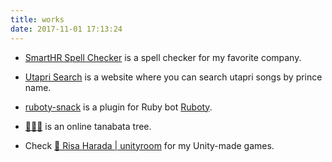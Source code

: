 ```yaml
---
title: works
date: 2017-11-01 17:13:24
---
```

* [SmartHR Spell Checker](https://github.com/risacan/smarthr-spell-checker) is a spell checker for my favorite company.

* [Utapri Search](https://risacan.github.io/utapri-search/) is a website where you can search utapri songs by prince name.

* [ruboty\-snack](https://github.com/risacan/ruboty-snack) is a plugin for Ruby bot [Ruboty](https://github.com/r7kamura/ruboty).

* [🎋🎎🌌](https://xn--sg8h3hja.tk/) is an online tanabata tree.

* Check [📛 Risa Harada \| unityroom](https://unityroom.com/users/vwrhqg1pof9dt45b8c3u) for my Unity-made games.

